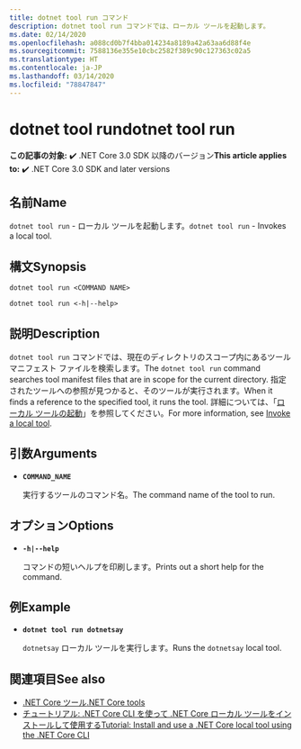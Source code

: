```yaml
---
title: dotnet tool run コマンド
description: dotnet tool run コマンドでは、ローカル ツールを起動します。
ms.date: 02/14/2020
ms.openlocfilehash: a088cd0b7f4bba014234a8189a42a63aa6d88f4e
ms.sourcegitcommit: 7588136e355e10cbc2582f389c90c127363c02a5
ms.translationtype: HT
ms.contentlocale: ja-JP
ms.lasthandoff: 03/14/2020
ms.locfileid: "78847847"
---
```

# <a name="dotnet-tool-run"></a><span data-ttu-id="522ea-103">dotnet tool run</span><span class="sxs-lookup"><span data-stu-id="522ea-103">dotnet tool run</span></span>

<span data-ttu-id="522ea-104">**この記事の対象:** ✔️ .NET Core 3.0 SDK 以降のバージョン</span><span class="sxs-lookup"><span data-stu-id="522ea-104">**This article applies to:** ✔️ .NET Core 3.0 SDK and later versions</span></span>

## <a name="name"></a><span data-ttu-id="522ea-105">名前</span><span class="sxs-lookup"><span data-stu-id="522ea-105">Name</span></span>

<span data-ttu-id="522ea-106">`dotnet tool run` - ローカル ツールを起動します。</span><span class="sxs-lookup"><span data-stu-id="522ea-106">`dotnet tool run` - Invokes a local tool.</span></span>

## <a name="synopsis"></a><span data-ttu-id="522ea-107">構文</span><span class="sxs-lookup"><span data-stu-id="522ea-107">Synopsis</span></span>

```dotnetcli
dotnet tool run <COMMAND NAME>

dotnet tool run <-h|--help>
```

## <a name="description"></a><span data-ttu-id="522ea-108">説明</span><span class="sxs-lookup"><span data-stu-id="522ea-108">Description</span></span>

<span data-ttu-id="522ea-109">`dotnet tool run` コマンドでは、現在のディレクトリのスコープ内にあるツール マニフェスト ファイルを検索します。</span><span class="sxs-lookup"><span data-stu-id="522ea-109">The `dotnet tool run` command searches tool manifest files that are in scope for the current directory.</span></span> <span data-ttu-id="522ea-110">指定されたツールへの参照が見つかると、そのツールが実行されます。</span><span class="sxs-lookup"><span data-stu-id="522ea-110">When it finds a reference to the specified tool, it runs the tool.</span></span> <span data-ttu-id="522ea-111">詳細については、「[ローカル ツールの起動](global-tools.md#invoke-a-local-tool)」を参照してください。</span><span class="sxs-lookup"><span data-stu-id="522ea-111">For more information, see [Invoke a local tool](global-tools.md#invoke-a-local-tool).</span></span>

## <a name="arguments"></a><span data-ttu-id="522ea-112">引数</span><span class="sxs-lookup"><span data-stu-id="522ea-112">Arguments</span></span>

- **`COMMAND_NAME`**

  <span data-ttu-id="522ea-113">実行するツールのコマンド名。</span><span class="sxs-lookup"><span data-stu-id="522ea-113">The command name of the tool to run.</span></span>

## <a name="options"></a><span data-ttu-id="522ea-114">オプション</span><span class="sxs-lookup"><span data-stu-id="522ea-114">Options</span></span>

- **`-h|--help`**

  <span data-ttu-id="522ea-115">コマンドの短いヘルプを印刷します。</span><span class="sxs-lookup"><span data-stu-id="522ea-115">Prints out a short help for the command.</span></span>

## <a name="example"></a><span data-ttu-id="522ea-116">例</span><span class="sxs-lookup"><span data-stu-id="522ea-116">Example</span></span>

- **`dotnet tool run dotnetsay`**

  <span data-ttu-id="522ea-117">`dotnetsay` ローカル ツールを実行します。</span><span class="sxs-lookup"><span data-stu-id="522ea-117">Runs the `dotnetsay` local tool.</span></span>

## <a name="see-also"></a><span data-ttu-id="522ea-118">関連項目</span><span class="sxs-lookup"><span data-stu-id="522ea-118">See also</span></span>

- [<span data-ttu-id="522ea-119">.NET Core ツール</span><span class="sxs-lookup"><span data-stu-id="522ea-119">.NET Core tools</span></span>](global-tools.md)
- [<span data-ttu-id="522ea-120">チュートリアル: .NET Core CLI を使って .NET Core ローカル ツールをインストールして使用する</span><span class="sxs-lookup"><span data-stu-id="522ea-120">Tutorial: Install and use a .NET Core local tool using the .NET Core CLI</span></span>](local-tools-how-to-use.md)
